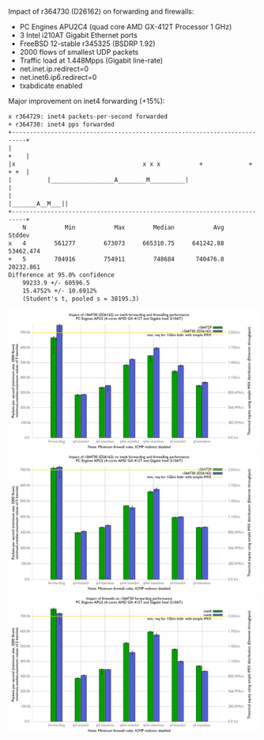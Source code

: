 Impact of r364730 (D26162) on forwarding and firewalls:
  - PC Engines APU2C4 (quad core AMD GX-412T Processor 1 GHz)
  - 3 Intel i210AT Gigabit Ethernet ports
  - FreeBSD 12-stable r345325 (BSDRP 1.92)
  - 2000 flows of smallest UDP packets
  - Traffic load at 1.448Mpps (Gigabit line-rate)
  - net.inet.ip.redirect=0
  - net.inet6.ip6.redirect=0
  - txabdicate enabled

Major improvement on inet4 forwarding (+15%):
```
x r364729: inet4 packets-per-second forwarded
+ r364730: inet4 pps forwarded
+--------------------------------------------------------------------------+
|                                                                     +    |
|x                                    x x x           +             + + +  |
|          |__________________A________M__________|                        |
|                                                          |_______A__M___||
+--------------------------------------------------------------------------+
    N           Min           Max        Median           Avg        Stddev
x   4        561277        673073     665310.75     641242.88     53462.474
+   5        704916        754911        748684      740476.8     20232.861
Difference at 95.0% confidence
	99233.9 +/- 60596.5
	15.4752% +/- 10.6912%
	(Student's t, pooled s = 38195.3)
```

![Impact of r364730 (D26162) on inet4 forwarding and firewalls](graph-inet4.png)
![Impact of r364730 (D26162) on inet6 forwarding and firewalls](graph-inet6.png)
![Impact of firewalls on forwarding performance with r364730 (D26162)](graph-r364730.png)

